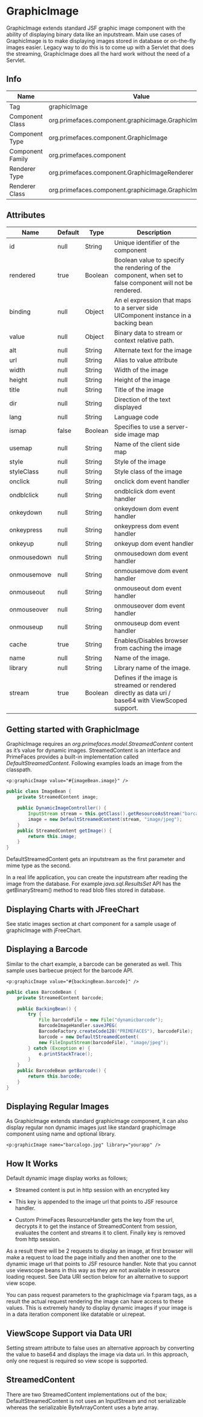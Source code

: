 # GraphicImage

GraphicImage extends standard JSF graphic image component with the ability of displaying binary
data like an inputstream. Main use cases of GraphicImage is to make displaying images stored in
database or on-the-fly images easier. Legacy way to do this is to come up with a Servlet that does
the streaming, GraphicImage does all the hard work without the need of a Servlet.

## Info

| Name | Value |
| --- | --- |
| Tag | graphicImage
| Component Class | org.primefaces.component.graphicimage.GraphicImage
| Component Type | org.primefaces.component.GraphicImage
| Component Family | org.primefaces.component |
| Renderer Type | org.primefaces.component.GraphicImageRenderer
| Renderer Class | org.primefaces.component.graphicimage.GraphicImageRenderer

## Attributes

| Name | Default | Type | Description | 
| --- | --- | --- | --- |
id | null | String | Unique identifier of the component
rendered | true | Boolean | Boolean value to specify the rendering of the component, when set to false component will not be rendered.
binding | null | Object | An el expression that maps to a server side UIComponent instance in a backing bean
value | null | Object | Binary data to stream or context relative path.
alt | null | String | Alternate text for the image
url | null | String | Alias to value attribute
width | null | String | Width of the image
height | null | String | Height of the image
title | null | String | Title of the image
dir | null | String | Direction of the text displayed
lang | null | String | Language code
ismap | false | Boolean | Specifies to use a server-side image map
usemap | null | String | Name of the client side map
style | null | String | Style of the image
styleClass | null | String | Style class of the image
onclick | null | String | onclick dom event handler
ondblclick | null | String | ondblclick dom event handler
onkeydown | null | String | onkeydown dom event handler
onkeypress | null | String | onkeypress dom event handler
onkeyup | null | String | onkeyup dom event handler
onmousedown | null | String | onmousedown dom event handler
onmousemove | null | String | onmousemove dom event handler
onmouseout | null | String | onmouseout dom event handler
onmouseover | null | String | onmouseover dom event handler
onmouseup | null | String | onmouseup dom event handler
cache | true | String | Enables/Disables browser from caching the image
name | null | String | Name of the image.
library | null | String | Library name of the image.
stream | true | Boolean | Defines if the image is streamed or rendered directly as data uri / base64 with ViewScoped support.

## Getting started with GraphicImage
GraphicImage requires an _org.primefaces.model.StreamedContent_ content as it’s value for dynamic
images. StreamedContent is an interface and PrimeFaces provides a built-in implementation called
_DefaultStreamedContent_. Following examples loads an image from the classpath.

```xhtml
<p:graphicImage value="#{imageBean.image}" />
```
```java
public class ImageBean {
    private StreamedContent image;

    public DynamicImageController() {
        InputStream stream = this.getClass().getResourceAsStream("barcalogo.jpg");
        image = new DefaultStreamedContent(stream, "image/jpeg");
    }
    public StreamedContent getImage() {
        return this.image;
    }
}
```
DefaultStreamedContent gets an inputstream as the first parameter and mime type as the second.


In a real life application, you can create the inputstream after reading the image from the database.
For example _java.sql.ResultsSet_ API has the getBinaryStream() method to read blob files stored in
database.

## Displaying Charts with JFreeChart
See static images section at chart component for a sample usage of graphicImage with jFreeChart.

## Displaying a Barcode
Similar to the chart example, a barcode can be generated as well. This sample uses barbecue project
for the barcode API.

```xhtml
<p:graphicImage value="#{backingBean.barcode}" />
```
```java
public class BarcodeBean {
    private StreamedContent barcode;

    public BackingBean() {
        try {
            File barcodeFile = new File("dynamicbarcode");
            BarcodeImageHandler.saveJPEG(
            BarcodeFactory.createCode128("PRIMEFACES"), barcodeFile);
            barcode = new DefaultStreamedContent(
            new FileInputStream(barcodeFile), "image/jpeg");
        } catch (Exception e) {
            e.printStackTrace();
        }
    }
    public BarcodeBean getBarcode() {
        return this.barcode;
    }
}
```
## Displaying Regular Images
As GraphicImage extends standard graphicImage component, it can also display regular non
dynamic images just like standard graphicImage component using name and optional library.

```xhtml
<p:graphicImage name="barcalogo.jpg" library="yourapp" />
```
## How It Works
Default dynamic image display works as follows;

- Streamed content is put in http session with an encrypted key
- This key is appended to the image url that points to JSF resource handler.


- Custom PrimeFaces ResourceHandler gets the key from the url, decrypts it to get the instance of
    StreamedContent from session, evaluates the content and streams it to client. Finally key is
    removed from http session.

As a result there will be 2 requests to display an image, at first browser will make a request to load
the page initially and then another one to the dynamic image url that points to JSF resource handler.
Note that you cannot use viewscope beans in this way as they are not available in resource loading
request. See Data URI section below for an alternative to support view scope.

You can pass request parameters to the graphicImage via f:param tags, as a result the actual request
rendering the image can have access to these values. This is extremely handy to display dynamic
images if your image is in a data iteration component like datatable or ui:repeat.

## ViewScope Support via Data URI
Setting stream attribute to false uses an alternative approach by converting the value to base64 and
displays the image via data uri. In this approach, only one request is required so view scope is
supported.

## StreamedContent
There are two StreamedContent implementations out of the box; DefaultStreamedContent is not
uses an InputStream and not serializable whereas the serializable ByteArrayContent uses a byte
array.
